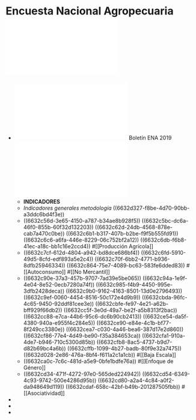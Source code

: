 # Encuesta Nacional Agropecuaria ![Documentacion.pdf](../assets/Documentacion-ENA-2019.pdf)
- ![boletin_ena_2019.pdf](../assets/boletin_ena_2019_1714603062842_0.pdf) Boletín ENA 2019
  ![met-ENA-mar2023.pdf](../assets/met-ENA-mar2023_1714606822822_0.pdf)
	- **INDICADORES**
	- *Indicadores generales metodología*
	  ((6632d327-f8be-4d70-90bb-a3ddc6bd4f3e))
	- ((6632c56d-3e65-4150-a787-b34ae8b928f5))
	  ((6632c5bc-dc6a-46f0-855b-60f32d132203))
	  ((6632c62d-24db-4568-878e-cab7a470c0be))
	  ((6632c6b1-b317-407b-b2be-f9f5b555fd91))
	  ((6632c6c6-a6fa-446e-8229-06c752bf2a12))
	  ((6632c6db-f6b8-41ec-a18c-bb1c16e2ccd4))
	  #[[Producción Agrícola]]
	- ((6632c7cf-612d-4804-a942-bd8dce686bf4))
	  ((6632c6fd-5910-49d5-8cfd-edf893a5e2c4))
	  ((6632c70f-6bb2-4771-b936-8dfb25946334))
	  ((6632c864-75e7-4089-bc63-583fe6dded83))
	  #[[Autoconsumo]] #[[No Mercantil]]
	- ((6632c90e-37a3-457b-9707-7ad39e5be065))
	  ((6632c94a-1e9f-4e04-8e52-0ecb7280a74f))
	  ((6632c985-f4b9-4450-995e-3dfb2428deca))
	  ((6632c9b0-9162-4163-8501-13d0e2796493))
	  ((6632c9ef-0060-4454-8516-50c172e4d9b9))
	  ((6632cbda-96fc-4c65-9450-92ddf81cee3e))
	  ((6632cbfe-fe97-4e21-a62b-bff929f66db2))
	  ((6632cc5f-3e0d-49a7-be2f-a5b8313f2bac))
	  ((6632cc88-e7ca-44b6-95c6-dc6b90cb2413))
	  ((6632ce54-da5f-4380-940a-e955f4c284e5))
	  ((6632ce90-e84e-4c1b-bf77-8f249cc3380e))
	  ((6632cea7-c030-4a46-bea6-387d17e2d860))
	  ((6632cf86-77e4-4d49-be90-f35a384653ca))
	  ((6632cfa1-910a-4de7-b946-710c5300d85b))
	  ((6632cfb8-8ac5-4737-b9d7-d82b69bc4a6b))
	  ((6632cffb-1099-4b27-badb-80f9e32a7475))
	  ((6632d028-2e86-476a-8bf4-f611a2c1a1cb))
	  #[[Baja Escala]]
	- ((6632ca0c-7c6c-481d-a5e9-0bfe1bdfe76a))
	  #[[Enfoque de Género]]
	- ((6632cd34-471f-4272-97e0-565ded224942))
	  ((6632cd54-6349-4c93-9742-500e4286d95b))
	  ((6632cd80-a2a4-4c84-a0f2-da948649d119))
	  ((6632cdaf-658c-42bf-b49b-201287505fbb))
	  #[[Asociatividad]]
-
-
-